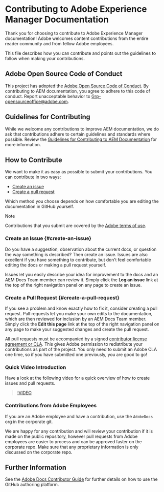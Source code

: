 # Contributing to Adobe Experience Manager Documentation

Thank you for choosing to contribute to Adobe Experience Manager documentation! Adobe welcomes content contributions from the entire reader community and from fellow Adobe employees.

This file describes how you can contribute and points out the guidelines to follow when making your contributions.

## Adobe Open Source Code of Conduct

This project has adopted the [Adobe Open Source Code of Conduct](code-of-conduct.md). By contributing to AEM documentation, you agree to adhere to this code of conduct. Report unacceptable behavior to [Grp-opensourceoffice@adobe.com](mailto:Grp-opensourceoffice@adobe.com).

## Guidelines for Contributing

While we welcome any contributions to improve AEM documentation, we do ask that contributions adhere to certain guidelines and standards where possible. Review the [Guidelines for Contributing to AEM Documentation](guidelines.md) for more information.

## How to Contribute

We want to make it as easy as possible to submit your contributions. You can contribute in two ways:

* [Create an issue](#create-an-issue)
* [Create a pull request](#create-a-pull-request)

Which method you choose depends on how comfortable you are editing the documentation in GitHub yourself.

>[!NOTE]
>
>Contributions that you submit are covered by the [Adobe terms of use](https://www.adobe.com/legal/terms.html).

### Create an Issue {#create-an-issue}

Do you have a suggestion, observation about the current docs, or question the way something is described? Then create an issue. Issues are also excellent if you have something to contribute, but don't feel comfortable editing the docs or making a pull request yourself.

Issues let you easily describe your idea for improvement to the docs and an AEM Docs Team member can review it. Simply click the **Log an issue** link at the top of the right navigation panel on any page to create an issue.

### Create a Pull Request {#create-a-pull-request}

If you see a problem and know exactly how to fix it, consider creating a pull request. Pull requests let you make your own edits to the documentation, which are then reviewed for inclusion by an AEM Docs Team member. Simply click the **Edit this page** link at the top of the right navigation panel on any page to make your suggested changes and create the pull request.

All pull requests must be accompanied by a signed [contributor license agreement or CLA](https://opensource.adobe.com/cla.html). This gives Adobe permission to redistribute your contributions as part of the project. You only need to submit an Adobe CLA one time, so if you have submitted one previously, you are good to go!

### Quick Video Introduction

Have a look at the following video for a quick overview of how to create issues and pull requests.

>[!VIDEO](https://video.tv.adobe.com/v/27069)

### Contributions from Adobe Employees

If you are an Adobe employee and have a contribution, use the `AdobeDocs` org in the corporate git.

We are happy for any contribution and will review your contribution if it is made on the public repository, however pull requests from Adobe employees are easier to process and can be approved faster on the corporate repo. Make sure that any proprietary information is only discussed on the corporate repo.

## Further Information

See the [Adobe Docs Contributor Guide](https://experienceleague.adobe.com/docs/contributor/contributor-guide/introduction.html) for further details on how to use the GitHub authoring platform.
